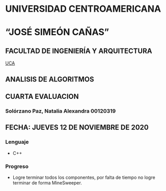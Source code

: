 # UNIVERSIDAD CENTROAMERICANA
# “JOSÉ SIMEÓN CAÑAS”
 
## FACULTAD DE INGENIERÍA Y ARQUITECTURA

[UCA](https://www.google.com/url?sa=i&url=http%3A%2F%2Fwww.uca.edu.sv%2Fupload_w%2F2%2Ffile%2FMDE.pdf&psig=AOvVaw31IW-NBEuogyAyNWQFB4Yw&ust=1602823838991000&source=images&cd=vfe&ved=0CAIQjRxqFwoTCMi6_KHmtewCFQAAAAAdAAAAABAJ)
 
## ANALISIS DE ALGORITMOS

## CUARTA EVALUACION
### Solórzano Paz, Natalia Alexandra  00120319
 
## FECHA: JUEVES 12 DE NOVIEMBRE DE 2020

### Lenguaje
* C++

### Progreso
* Logre terminar todos los componentes, por falta de tiempo no logre terminar de forma MineSweeper.





